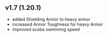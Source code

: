 ## v1.7 (1.20.1)
- added Shielding Armor to heavy armor
- increased Armor Toughness for heavy Armor
- improved scuba swimming speed